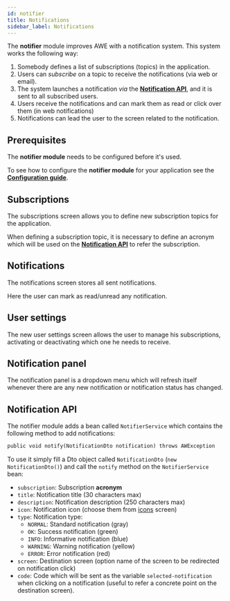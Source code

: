 ```yaml
---
id: notifier
title: Notifications
sidebar_label: Notifications
---
```


The **notifier** module improves AWE with a notification system. This system works the following way:

1. Somebody defines a list of subscriptions (topics) in the application.
2. Users can _subscribe_ on a topic to receive the notifications (via web or email).
3. The system launches a notification _via_ the **[Notification API](#notification-api)**, and it is sent to all subscribed users.
4. Users receive the notifications and can mark them as read or click over them (in web notifications)
5. Notifications can lead the user to the screen related to the notification.

## Prerequisites

The **notifier module** needs to be configured before it's used. 

To see how to configure the **notifier module** for your application see the **[Configuration guide](../notifier-module.md)**.    

## Subscriptions

The subscriptions screen allows you to define new subscription topics for the application.

When defining a subscription topic, it is necessary to define an acronym which will be used on the
**[Notification API](#notification-api)** to refer the subscription.

## Notifications

The notifications screen stores all sent notifications. 

Here the user can mark as read/unread any notification.

## User settings

The new user settings screen allows the user to manage his subscriptions, activating or deactivating
which one he needs to receive.

## Notification panel

The notification panel is a dropdown menu which will refresh itself whenever there are any new notification
or notification status has changed.

## Notification API

The notifier module adds a bean called `NotifierService` which contains the following method to 
add notifications:

```xml
public void notify(NotificationDto notification) throws AWException
```

To use it simply fill a Dto object called `NotificationDto` (`new NotificationDto()`) 
and call the `notify` method on the `NotifierService` bean:

  * `subscription`: Subscription **acronym**
  * `title`: Notification title (30 characters max)
  * `description`: Notification description (250 characters max)
  * `icon`: Notification icon (choose them from [icons](/api/icons.md) screen)
  * `type`: Notification type:
    * `NORMAL`: Standard notification (gray)
    * `OK`: Success notification (green)
    * `INFO`: Informative notification (blue)
    * `WARNING`: Warning notification (yellow)
    * `ERROR`: Error notification (red)
  * `screen`: Destination screen (option name of the screen to be redirected on notification click)
  * `code`: Code which will be sent as the variable `selected-notification` when clicking on a notification
  (useful to refer a concrete point on the destination screen).